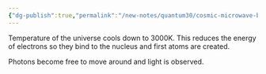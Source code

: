 ```yaml
---
{"dg-publish":true,"permalink":"/new-notes/quantum30/cosmic-microwave-background/"}
---
```


Temperature of the universe cools down to 3000K. This reduces the energy of electrons so they bind to the nucleus and first atoms are created. 

Photons become free to move around and light is observed.  
